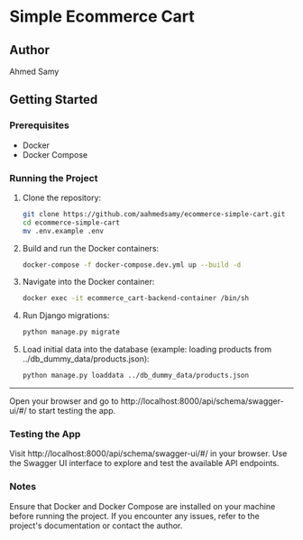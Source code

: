 # Simple Ecommerce Cart

## Author
Ahmed Samy

## Getting Started

### Prerequisites
- Docker
- Docker Compose

### Running the Project
1. Clone the repository:
   ```bash
   git clone https://github.com/aahmedsamy/ecommerce-simple-cart.git
   cd ecommerce-simple-cart
   mv .env.example .env
2. Build and run the Docker containers:
   ```bash
   docker-compose -f docker-compose.dev.yml up --build -d
   
3. Navigate into the Docker container:
   ```bash
   docker exec -it ecommerce_cart-backend-container /bin/sh
4. Run Django migrations:
   ```bash
   python manage.py migrate
5. Load initial data into the database (example: loading products from ../db_dummy_data/products.json):
   ```bash
   python manage.py loaddata ../db_dummy_data/products.json
----
Open your browser and go to http://localhost:8000/api/schema/swagger-ui/#/ to start testing the app.

### Testing the App
Visit http://localhost:8000/api/schema/swagger-ui/#/ in your browser.
Use the Swagger UI interface to explore and test the available API endpoints.

### Notes
Ensure that Docker and Docker Compose are installed on your machine before running the project.
If you encounter any issues, refer to the project's documentation or contact the author.
